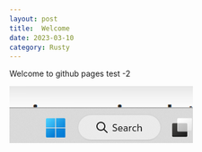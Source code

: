 ```yaml
---
layout: post
title:  Welcome
date: 2023-03-10
category: Rusty
---
```


Welcome to github pages 
test -2

![image-20230316220421455](/assets/image-20230316220421455.png)